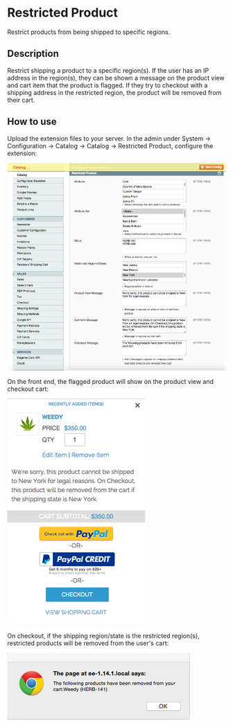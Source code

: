 Restricted Product
==================
Restrict products from being shipped to specific regions.

Description
-----------
Restrict shipping a product to a specific region(s). If the user has an IP address in the region(s),
they can be shown a message on the product view and cart item that the product is flagged. If they
try to checkout with a shipping address in the restricted region, the product will be removed 
from their cart.


How to use
----------

Upload the extension files to your server. In the admin under System -> Configuration -> Catalog -> 
Catalog -> Restricted Product, configure the extension:

<img src="md/configuration.png" />

On the front end, the flagged product will show on the product view and checkout cart:

<img src="md/minicart.png" />

On checkout, if the shipping region/state is the restricted region(s), restricted products will be 
removed from the user's cart:

<img src="md/alert.png" />
